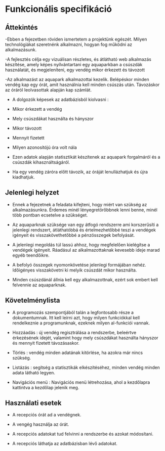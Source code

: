 # Funkcionális specifikáció
## Áttekintés
-Ebben a fejezetben röviden ismertetem a projektünk egészét. Milyen technológiákat szeretnénk alkalmazni, hogyan fog működni az alkalmazásunk.

-A fejlesztés célja egy vizuálisan részletes, és átlátható web alkalmazás készítése, amely képes nyílvántartani egy aquaparkban a csúszdák használatát, és megjeleníteni, egy vendég mikor érkezett és távozott

-Az alkalmazást az aquapark alkalmazottai kezelik. Belépéskor minden vendég kap egy órát, amit használnia kell minden csúszás után. Távozáskor az óráról leolvasottak alapján kap számlát.

- A dolgozók képesek az adatbázisból kiolvasni :
- Mikor érkezett a vendég
- Mely csúszdákat használta és hányszor
- Mikor távozott
- Mennyit fizetett
- Milyen azonosítójú óra volt nála

- Ezen adatok alapján statisztikát készítenek az aquapark forgalmáról és a csúszdák kihasználtságáról.

- Ha egy vendég záróra előtt távozik, az óráját lenullázhatjuk és újra kiadhatjuk.
## Jelenlegi helyzet
- Ennek a fejezetnek a feladata kifejteni, hogy miért van szükség az alkalmazásunkra. Érdemes minél lényegretörőbbnek lenni benne, minél több pontban ecsetelve a szükséget.

- Az aquaparknak szüksége van egy átfogó rendszerre ami korszerűsíti a jelenlegi rendszert, átláthatóbbá és értelmezhetőbbé teszi a vendégek igényeit és visszakövethetőbbé a pénzösszegek befolyását.

- A jelenlegi megoldás túl lassú ahhoz, hogy megfelelően kielégítse a vendégek igényeit. Ráadásul az alkalmazottaknak kevesebb ideje marad egyéb teendőikre.

- A befolyó összegek nyomonkövetése jelenlegi formájában nehéz. Időigényes visszakövetni ki melyik csúszdát mikor használta.

- Minden csúszdánál állnia kell egy alkalmazottnak, ezért sok embert kell felvennie az aquaparknak. 
## Követelménylista
- A programozás szempontjából talán a legfontosabb része a dokumentumnak. Itt kell leírni azt, hogy milyen funkciókkal kell rendelkeznie a programunknak, ezeknek milyen al-funkciói vannak.

- Hozzáadás : új vendég regisztrálása a rendszerbe, beleértve érkezésének idejét, valamint hogy mely csúszdákat használta hányszor és mennyit fizetett távozásaskor.

- Törlés : vendég minden adatának kitörlése, ha azokra már nincs szükség.

- Listázás : segítség a statisztikák elkészítéséhez, minden vendég minden adata látható legyen.

- Navigációs menü : Navigációs menü létrehozása, ahol a kezdőlapra kattintva a kezdőlap jelenik meg.

## Használati esetek
- A recepciós órát ad a vendégnek.

- A vengég használja az órát.

- A recepciós adatokat tud felvinni a rendszerbe és azokat módosítani.

- A recepciós láthatja az adatbázisban lévő adatokat.
